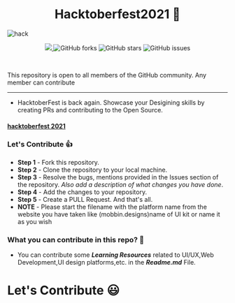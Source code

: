 <h1 align="center"> Hacktoberfest2021 🎉</h1>

![hack](https://user-images.githubusercontent.com/42711978/135657354-05005b9f-d686-41a0-8d50-219d57a9be83.png)


<p align="center">
   <a href="https://hacktoberfest.digitalocean.com/">
            <img src="https://img.shields.io/badge/Hacktoberfest%202021-Win%20a%20T--Shirt%20OR%20Plant%20a%20Tree-critical"></img>
</a>
   <img alt="GitHub forks" src="https://img.shields.io/github/forks/anupam-kumar-krishnan/UI-UX-Resources"></a>
   <img alt="GitHub stars" src="https://img.shields.io/github/stars/anupam-kumar-krishnan/UI-UX-Resources"></a>
   <img alt="GitHub issues" src="https://img.shields.io/github/issues/anupam-kumar-krishnan/UI-UX-Resources"></a>

</p>
<br>

This repository is open to all members of the GitHub community. Any member can contribute

***


- HacktoberFest is back again. Showcase your Desigining skills by creating PRs and contributing to the Open Source.

#### [hacktoberfest 2021](https://hacktoberfest.digitalocean.com/)


### Let's Contribute :+1:
- **Step 1** - Fork this repository.
- **Step 2** - Clone the repository to your local machine.
- **Step 3** - Resolve the bugs, mentions provided in the Issues section of the repository. *Also add a description of what changes you have done*.
- **Step 4** - Add the changes to your repository.
- **Step 5** - Create a PULL Request. And that's all.
- **NOTE** - Please start the filename with the platform name from the website you have taken like (mobbin.designs)name of UI kit or name it as you wish
### What you can contribute in this repo? :punch: 
- You can contribute some ***Learning Resources*** related to UI/UX,Web Development,UI design platforms,etc. in the ***Readme.md*** File.


# Let's Contribute :smiley:
